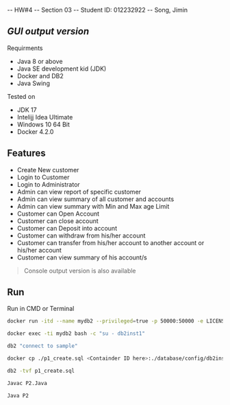 -- HW#4
-- Section 03
-- Student ID: 012232922
-- Song, Jimin
## _GUI output version_

Requirments

- Java 8 or above
- Java SE development kid (JDK)
- Docker and DB2
- Java Swing

Tested on

- JDK 17
- Intelijj Idea Ultimate
- Windows 10 64 Bit
- Docker 4.2.0

## Features

- Create New customer
- Login to Customer
- Login to Administrator
- Admin can view report of specific customer
- Admin can view summary of all customer and accounts
- Admin can view summary with Min and Max age Limit
- Customer can Open Account
- Customer can close account
- Customer can Deposit into account
- Customer can withdraw from his/her account
- Customer can transfer from his/her account to another account or his/her account
- Customer can view summary of his account/s

> Console output version is also available

## Run

Run in CMD or Terminal

```sh
docker run -itd --name mydb2 --privileged=true -p 50000:50000 -e LICENSE=accept -e DB2INST1_PASSWORD=kenward -e DBNAME=testdb -v luw:/database ibmcom/db2

docker exec -ti mydb2 bash -c "su - db2inst1"

db2 "connect to sample"

docker cp ./p1_create.sql <Containder ID here>:./database/config/db2inst1/

db2 -tvf p1_create.sql

Javac P2.Java

Java P2
```
